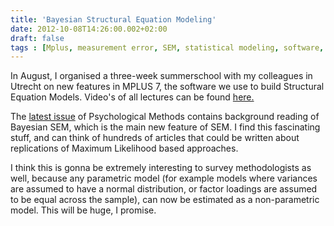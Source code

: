 ```yaml
---
title: 'Bayesian Structural Equation Modeling'
date: 2012-10-08T14:26:00.002+02:00
draft: false
tags : [Mplus, measurement error, SEM, statistical modeling, software, separating error sources, Bayesian]
---
```


In August, I organised a three-week summerschool with my colleagues in Utrecht on new features in MPLUS 7, the software we use to build Structural Equation Models. Video's of all lectures can be found [here.](http://mplus.fss.uu.nl/)  
  
The [latest issue](http://psycnet.apa.org/index.cfm?fa=browsePA.volumes&jcode=met) of Psychological Methods contains background reading of Bayesian SEM, which is the main new feature of SEM. I find this fascinating stuff, and can think of hundreds of articles that could be written about replications of Maximum Likelihood based approaches.  
  
I think this is gonna be extremely interesting to survey methodologists as well, because any parametric model (for example models where variances are assumed to have a normal distribution, or factor loadings are assumed to be equal across the sample), can now be estimated as a non-parametric model. This will be huge, I promise.